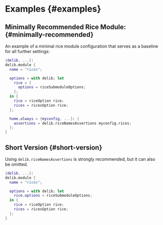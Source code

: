 # Examples {#examples}

## Minimally Recommended Rice Module: {#minimally-recommended}
An example of a minimal rice module configuration that serves as a baseline for all further settings:

```nix
{delib, ...}:
delib.module {
  name = "rices";

  options = with delib; let
    rice = {
      options = riceSubmoduleOptions;
    };
  in {
    rice = riceOption rice;
    rices = ricesOption rice;
  };

  home.always = {myconfig, ...}: {
    assertions = delib.riceNamesAssertions myconfig.rices;
  };
}
```

## Short Version {#short-version}
Using `delib.riceNamesAssertions` is strongly recommended, but it can also be omitted.

```nix
{delib, ...}:
delib.module {
  name = "rices";

  options = with delib; let
    rice.options = riceSubmoduleOptions;
  in {
    rice = riceOption rice;
    rices = ricesOption rice;
  };
}
```
